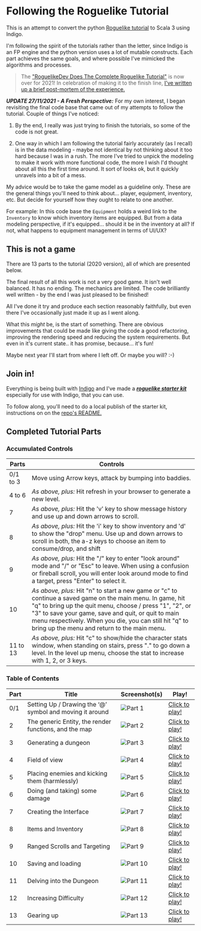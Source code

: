 # Following the Roguelike Tutorial

This is an attempt to convert the python [Roguelike tutorial](http://rogueliketutorials.com/tutorials/tcod/) to Scala 3 using Indigo.

I'm following the spirit of the tutorials rather than the letter, since Indigo is an FP engine and the python version uses a lot of mutable constructs. Each part achieves the same goals, and where possible I've mimicked the algorithms and processes.

> The ["RoguelikeDev Does The Complete Roguelike Tutorial"](https://www.reddit.com/r/roguelikedev/comments/o5x585/roguelikedev_does_the_complete_roguelike_tutorial/) is now over for 2021! In celebration of making it to the finish line, [I've written up a brief post-mortem of the experience.](https://indigoengine.io/blog/2021/08/17/roguelike-post-mortem)

***UPDATE 27/11/2021 - A Fresh Perspective:*** For my own interest, I began revisiting the final code base that came out of my attempts to follow the tutorial. Couple of things I've noticed:

1. By the end, I really was just trying to finish the tutorials, so some of the code is not great.

2. One way in which I am following the tutorial fairly accurately (as I recall) is in the data modeling - maybe not identical by not thinking about it too hard because I was in a rush. The more I've tried to unpick the modeling to make it work with more functional code, the more I wish I'd thought about all this the first time around. It sort of looks ok, but it quickly unravels into a bit of a mess.

My advice would be to take the game model as a guideline only. These are the general things you'll need to think about... player, equipment, inventory, etc. But decide for yourself how they ought to relate to one another.

For example: In this code base the `Equipment` holds a weird link to the `Inventory` to know which inventory items are equipped. But from a data modeling perspective, if it's equipped... should it be in the inventory at all? If not, what happens to equipment management in terms of UI/UX?

## This is not a game

There are 13 parts to the tutorial (2020 version), all of which are presented below.

The final result of all this work is not a very good game. It isn't well balanced. It has no ending. The mechanics are limited. The code brilliantly well written - by the end I was just pleased to be finished!

All I've done it try and produce each section reasonably faithfully, but even there I've occasionally just made it up as I went along.

What this _might_ be, is the start of something. There are obvious improvements that could be made like giving the code a good refactoring, improving the rendering speed and reducing the system requirements. But even in it's current state.. it has promise, because... it's fun!

Maybe next year I'll start from where I left off. Or maybe you will? :-)

## Join in!

Everything is being built with [Indigo](https://indigoengine.io/) and I've made a [***roguelike starter kit***](https://github.com/PurpleKingdomGames/roguelike-starterkit) especially for use with Indigo, that you can use.

To follow along, you'll need to do a local publish of the starter kit, instructions on on the [repo's README.](https://github.com/PurpleKingdomGames/roguelike-starterkit)

## Completed Tutorial Parts

### Accumulated Controls

Parts|Controls
---|---
0/1 to 3|Move using Arrow keys, attack by bumping into baddies.
4 to 6|_As above, plus:_ Hit refresh in your browser to generate a new level.
7|_As above, plus:_ Hit the 'v' key to show message history and use up and down arrows to scroll.
8|_As above, plus:_ Hit the 'i' key to show inventory and 'd' to show the "drop" menu. Use up and down arrows to scroll in both, the a-z keys to choose an item to consume/drop, and shift|ctrl|alt|esc to close any windows.
9|_As above, plus:_ Hit the "/" key to enter "look around" mode and "/" or "Esc" to leave. When using a confusion or fireball scroll, you will enter look around mode to find a target, press "Enter" to select it.
10|_As above, plus:_ Hit "n" to start a new game or "c" to continue a saved game on the main menu. In game, hit "q" to bring up the quit menu, choose / press "1", "2", or "3" to save your game, save and quit, or quit to main menu respectively. When you die, you can still hit "q" to bring up the menu and return to the main menu.
11 to 13|_As above, plus:_ Hit "c" to show/hide the character stats window, when standing on stairs, press "." to go down a level. In the level up menu, choose the stat to increase with 1, 2, or 3 keys.

### Table of Contents

Part|Title|Screenshot(s)|Play!
---|---|---|---
0/1|Setting Up / Drawing the ‘@’ symbol and moving it around|![Part 1](part1/roguelike_part1.gif "Part 1")|[Click to play!](https://davesmith00000.github.io/roguelike-tutorial/part1/)
2|The generic Entity, the render functions, and the map|![Part 2](part2/roguelike-part2.gif "Part 2")|[Click to play!](https://davesmith00000.github.io/roguelike-tutorial/part2/)
3|Generating a dungeon|![Part 3](part3/roguelike-part3_2.gif "Part 3")|[Click to play!](https://davesmith00000.github.io/roguelike-tutorial/part3/)
4|Field of view|![Part 4](part4/roguelike-part4_2.gif "Part 4")|[Click to play!](https://davesmith00000.github.io/roguelike-tutorial/part4/)
5|Placing enemies and kicking them (harmlessly)|![Part 5](part5/roguelike_part5.gif "Part 5")|[Click to play!](https://davesmith00000.github.io/roguelike-tutorial/part5/)
6|Doing (and taking) some damage|![Part 6](part6/roguelike_part6.gif "Part 6")|[Click to play!](https://davesmith00000.github.io/roguelike-tutorial/part6/)
7|Creating the Interface|![Part 7](part7/roguelike_part7_2.gif "Part 7")|[Click to play!](https://davesmith00000.github.io/roguelike-tutorial/part7/)
8|Items and Inventory|![Part 8](part8/roguelike_part8.gif "Part 8")|[Click to play!](https://davesmith00000.github.io/roguelike-tutorial/part8/)
9|Ranged Scrolls and Targeting|![Part 9](part9/roguelike_part9.gif "Part 9")|[Click to play!](https://davesmith00000.github.io/roguelike-tutorial/part9/)
10|Saving and loading|![Part 10](part10/roguelike_part10.gif "Part 10")|[Click to play!](https://davesmith00000.github.io/roguelike-tutorial/part10/)
11|Delving into the Dungeon|![Part 11](part11/roguelike_part11.gif "Part 11")|[Click to play!](https://davesmith00000.github.io/roguelike-tutorial/part11/)
12|Increasing Difficulty|![Part 12](part12/roguelike_part12.gif "Part 12")|[Click to play!](https://davesmith00000.github.io/roguelike-tutorial/part12/)
13|Gearing up|![Part 13](part13/roguelike_part13.gif "Part 13")|[Click to play!](https://davesmith00000.github.io/roguelike-tutorial/part13/)
